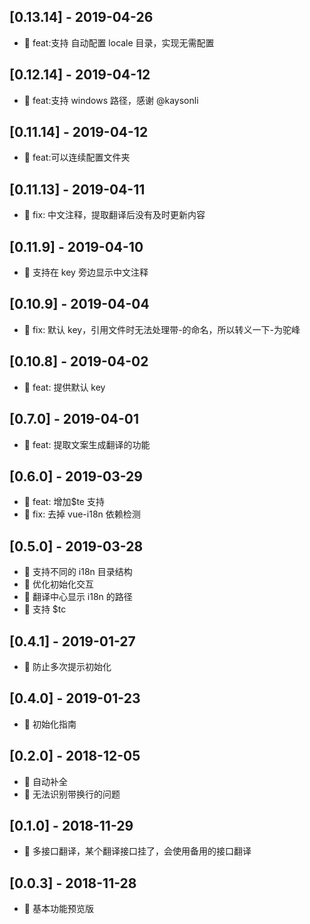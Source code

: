 ## [0.13.14] - 2019-04-26

- 💫 feat:支持 自动配置 locale 目录，实现无需配置

## [0.12.14] - 2019-04-12

- 💫 feat:支持 windows 路径，感谢 @kaysonli

## [0.11.14] - 2019-04-12

- 💫 feat:可以连续配置文件夹

## [0.11.13] - 2019-04-11

- 🤦‍ fix: 中文注释，提取翻译后没有及时更新内容

## [0.11.9] - 2019-04-10

- 💫 支持在 key 旁边显示中文注释

## [0.10.9] - 2019-04-04

- 🤦‍ fix: 默认 key，引用文件时无法处理带-的命名，所以转义一下-为驼峰

## [0.10.8] - 2019-04-02

- 💫 feat: 提供默认 key

## [0.7.0] - 2019-04-01

- 💫 feat: 提取文案生成翻译的功能

## [0.6.0] - 2019-03-29

- 💫 feat: 增加\$te 支持
- 🤦‍ fix: 去掉 vue-i18n 依赖检测

## [0.5.0] - 2019-03-28

- 💫 支持不同的 i18n 目录结构
- 💫 优化初始化交互
- 💫 翻译中心显示 i18n 的路径
- 💫 支持 \$tc

## [0.4.1] - 2019-01-27

- 🤦‍ 防止多次提示初始化

## [0.4.0] - 2019-01-23

- 💫 初始化指南

## [0.2.0] - 2018-12-05

- 💫 自动补全
- 🤦‍ 无法识别带换行的问题

## [0.1.0] - 2018-11-29

- 💫 多接口翻译，某个翻译接口挂了，会使用备用的接口翻译

## [0.0.3] - 2018-11-28

- 🐣 基本功能预览版
